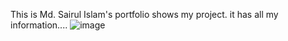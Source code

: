 This is Md. Sairul Islam's portfolio shows my project. it has all my information....
![image](https://github.com/sahirul70/sairul/assets/81603125/dd205a77-40c5-47d7-958b-0ef97c875ff8)

